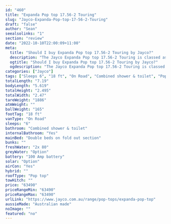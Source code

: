 ```yaml
---
id: "460"
title: "Expanda Pop top 17.56-2 Touring"
slug: "Jayco-Expanda-Pop-top-17-56-2-Touring"
draft: "false"
author: "Sean"
seealsolinks: "1"
section: "review"
date: "2022-10-10T22:00:09+11:00"
meta:
  title: "Should I buy Expanda Pop top 17.56-2 Touring by Jayco?"
  description: "The Jayco Expanda Pop top 17.56-2 Touring is classed as On Road, and sleeps 6 people. It is Australian made and comes in at 18 ft. It generally has Combined shower & toilet."
  ogtitle: "Should I buy Expanda Pop top 17.56-2 Touring by Jayco?"
  ogdescription: "The Jayco Expanda Pop top 17.56-2 Touring is classed as On Road, and sleeps 6 people. It is Australian made and comes in at 18 ft. It generally has Combined shower & toilet."
categories: ["Jayco"]
tags: ["Sleeps 6", "18 ft", "On Road", "Combined shower & toilet", "Pop top", "60 - 70k", "Australian made"]
totalLength: "7.19"
bodyLength: "5.619"
totalHeight: "2.495"
totalWidth: "2.47"
tareWeight: "1886"
atmWeight: ""
ballWeight: "165"
footTag: "18 ft"
vanType: "On Road"
sleeps: "6"
bathroom: "Combined shower & toilet"
internalBathroom: "Yes"
mainBed: "Double beds on fold out section"
bunks: ""
freshWater: "2x 80"
greyWater: "Option"
battery: "100 Amp battery"
solar: "Option"
airCon: "Yes"
hybrid: ""
roofType: "Pop top"
towHitch: ""
price: "63490"
priceRangeMin: "63490"
priceRangeMax: "63490"
urlLink: "https://www.jayco.com.au/range/pop-tops/expanda-pop-top"
aussieMade: "Australian made"
noImage: ""
featured: "no"
---
```

